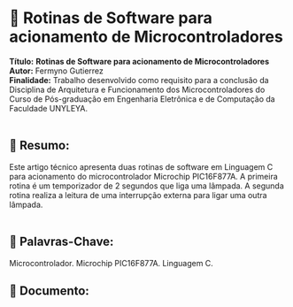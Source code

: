 # :notebook_with_decorative_cover:  Rotinas de Software para acionamento de Microcontroladores 

**Título:** **Rotinas de Software para acionamento de Microcontroladores**   
**Autor:** Fermyno Gutierrez  
**Finalidade:** Trabalho desenvolvido como requisito para a conclusão da Disciplina de Arquitetura e Funcionamento dos Microcontroladores do Curso de Pós-graduação em Engenharia Eletrônica e de Computação da Faculdade UNYLEYA.  
<br />

## :page_facing_up: Resumo:

Este artigo técnico apresenta duas rotinas de software em Linguagem C para acionamento do microcontrolador Microchip PIC16F877A. A primeira rotina é um temporizador de 2 segundos que liga uma lâmpada. A segunda rotina realiza a leitura de uma interrupção externa para ligar uma outra lâmpada.  
<br />

## :bookmark: Palavras-Chave:

Microcontrolador. Microchip PIC16F877A. Linguagem C.
<br />

## :file_folder: Documento:

